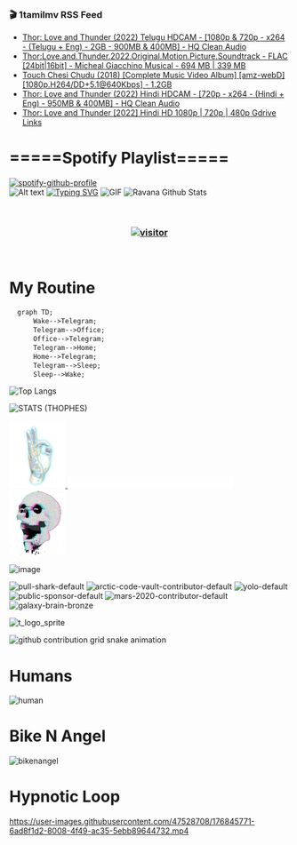 ### 🎬 1tamilmv RSS Feed

<!-- BLOG-POST-LIST:START -->
- [Thor: Love and Thunder &lpar;2022&rpar; Telugu HDCAM - [1080p &amp; 720p - x264 - &lpar;Telugu + Eng&rpar; - 2GB - 900MB &amp; 400MB] - HQ Clean Audio](https://www.1tamilmv.space/index.php?/forums/topic/165130-thor-love-and-thunder-2022-telugu-hdcam-1080p-720p-x264-telugu-eng-2gb-900mb-400mb-hq-clean-audio/&do=findComment&comment=330035)
- [Thor:Love.and.Thunder.2022.Original.Motion.Picture.Soundtrack - FLAC [24bit|16bit] - Micheal Giacchino Musical - 694 MB | 339 MB](https://www.1tamilmv.space/index.php?/forums/topic/165141-thorloveandthunder2022originalmotionpicturesoundtrack-flac-24bit16bit-micheal-giacchino-musical-694-mb-339-mb/&do=findComment&comment=330034)
- [Touch Chesi Chudu &lpar;2018&rpar;  [Complete Music Video Album]  [amz-webD]  [1080p.H264/DD+5.1@640Kbps] - 1.2GB](https://www.1tamilmv.space/index.php?/forums/topic/165140-touch-chesi-chudu-2018-complete-music-video-album-amz-webd-1080ph264dd51640kbps-12gb/&do=findComment&comment=330033)
- [Thor: Love and Thunder &lpar;2022&rpar; Hindi HDCAM - [720p - x264 - &lpar;Hindi + Eng&rpar; - 950MB &amp; 400MB] - HQ Clean Audio](https://www.1tamilmv.space/index.php?/forums/topic/165139-thor-love-and-thunder-2022-hindi-hdcam-720p-x264-hindi-eng-950mb-400mb-hq-clean-audio/&do=findComment&comment=330031)
- [Thor: Love and Thunder [2022] Hindi HD 1080p | 720p | 480p Gdrive Links](https://www.1tamilmv.space/index.php?/forums/topic/165138-thor-love-and-thunder-2022-hindi-hd-1080p-720p-480p-gdrive-links/&do=findComment&comment=330030)
<!-- BLOG-POST-LIST:END -->

# =====Spotify Playlist=====
[![spotify-github-profile](https://spotify-github-profile.vercel.app/api/view?uid=31rfzgmuvvewegdlxvlev4ynz4vu&cover_image=true&theme=default&bar_color=53b14f&bar_color_cover=true)](https://ravana69.github.io/rss)
</br>
![Alt text](https://spotify-recently-played-readme.vercel.app/api?user=31rfzgmuvvewegdlxvlev4ynz4vu)
[![Typing SVG](https://readme-typing-svg.herokuapp.com?color=%2336BCF7&center=true&vCenter=true&multiline=true&height=81&lines=I+AM+RAVANA;CONTACT+ME+ON+TELEGRAM%3A+%40R4V4N4)](https://git.io/typing-svg)
<img align="centre" height="400px" width="490px" alt="GIF" src="https://github.com/ravana69/ravana69/blob/master/rvm.gif" />
![Ravana Github Stats](https://github-readme-stats.vercel.app/api?username=ravana69&&show_icons=true&theme=radical)

<br />
<h3 align="center"> <a href="https://t.me/r4v4n4"><img src="https://profile-counter.glitch.me/ravana69/count.svg" alt="visitor" width="600"></a> </h3>
</br>

<H1>My Routine</H1>

```mermaid
  graph TD;
      Wake-->Telegram;
      Telegram-->Office;
      Office-->Telegram;
      Telegram-->Home;
      Home-->Telegram;
      Telegram-->Sleep;
      Sleep-->Wake;
```
![Top Langs](https://github-readme-stats.vercel.app/api/top-langs/?username=ravana69&&show_icons=true&theme=radical)

![STATS (THOPHES)](https://github-profile-trophy.vercel.app/?username=ravana69&theme=gruvbox&margin-w=10&margin-h=15&column=8)
<br />
<p align="left">
    <a href="#">
        <img width="20%" src="./assets/images/hand.gif" alt="" />
    </a>
    <a href="#">
        <img width="59%" src="./assets/images/spacer.png" alt="" >
    </a>
    <a href="#">
        <img width="20%" src="./assets/images/skull.gif" alt="" />
    </a>
</p>


![image](https://user-images.githubusercontent.com/47528708/175298537-0623dc00-7b1a-4ec1-b5b1-71768763a234.png)

<img width="148" alt="pull-shark-default" src="https://user-images.githubusercontent.com/47528708/176419715-70981865-4dc6-489a-8a1a-06842db67b15.gif"> <img width="148" alt="arctic-code-vault-contributor-default" src="https://user-images.githubusercontent.com/47528708/175267501-e1fbbb8f-c2b2-4882-b865-2ac4debef26c.png"> <img width="148" alt="yolo-default" src="https://user-images.githubusercontent.com/47528708/175267654-281a1880-1129-4b7b-bf2f-de5dd2bc5afa.png"> <img width="148" alt="public-sponsor-default" src="https://user-images.githubusercontent.com/47528708/175268448-2e78cc75-fb25-4d76-bd22-7df520446b45.png"> <img width="148" alt="mars-2020-contributor-default" src="https://user-images.githubusercontent.com/47528708/175268475-de6d987a-3be9-4353-86a5-23b422559355.png"> <img width="148" alt="galaxy-brain-bronze" src="https://user-images.githubusercontent.com/47528708/176419717-e2fdca8b-0fdc-47dd-9511-a7ff52178a33.gif">

![t_logo_sprite](https://user-images.githubusercontent.com/47528708/175293007-21ff1792-1fca-4be3-bcae-12fdc3aa414f.svg)

![github contribution grid snake animation](https://raw.githubusercontent.com/ravana69/ravana69/output/github-contribution-grid-snake-dark.svg#gh-dark-mode-only)

# Humans
<img width="170" alt="human" src="https://user-images.githubusercontent.com/47528708/176413829-c142d478-1c96-4c3c-a2a4-2dd35374c335.gif">

# Bike N Angel
<img width="170" alt="bikenangel" src="https://user-images.githubusercontent.com/47528708/176616968-3a44f91e-8016-477c-9bb5-c4689a1adbee.gif">

# Hypnotic Loop

https://user-images.githubusercontent.com/47528708/176845771-6ad8f1d2-8008-4f49-ac35-5ebb89644732.mp4


